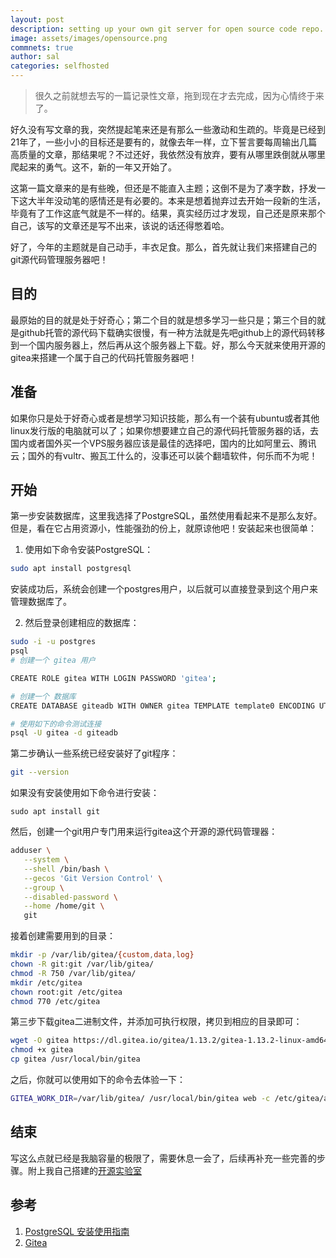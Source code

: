 ```yaml
---
layout: post
description: setting up your own git server for open source code repo.
image: assets/images/opensource.png
commnets: true
author: sal
categories: selfhosted
---
```


> 很久之前就想去写的一篇记录性文章，拖到现在才去完成，因为心情终于来了。

好久没有写文章的我，突然提起笔来还是有那么一些激动和生疏的。毕竟是已经到21年了，一些小小的目标还是要有的，就像去年一样，立下誓言要每周输出几篇高质量的文章，那结果呢？不过还好，我依然没有放弃，要有从哪里跌倒就从哪里爬起来的勇气。这不，新的一年又开始了。

这第一篇文章来的是有些晚，但还是不能直入主题；这倒不是为了凑字数，抒发一下这大半年没动笔的感情还是有必要的。本来是想着抛弃过去开始一段新的生活，毕竟有了工作这底气就是不一样的。结果，真实经历过才发现，自己还是原来那个自己，该写的文章还是写不出来，该说的话还得憋着哈。

好了，今年的主题就是自己动手，丰衣足食。那么，首先就让我们来搭建自己的git源代码管理服务器吧！

## 目的

最原始的目的就是处于好奇心；第二个目的就是想多学习一些只是；第三个目的就是github托管的源代码下载确实很慢，有一种方法就是先吧github上的源代码转移到一个国内服务器上，然后再从这个服务器上下载。好，那么今天就来使用开源的gitea来搭建一个属于自己的代码托管服务器吧！

## 准备
如果你只是处于好奇心或者是想学习知识技能，那么有一个装有ubuntu或者其他linux发行版的电脑就可以了；如果你想要建立自己的源代码托管服务器的话，去国内或者国外买一个VPS服务器应该是最佳的选择吧，国内的比如阿里云、腾讯云；国外的有vultr、搬瓦工什么的，没事还可以装个翻墙软件，何乐而不为呢！

## 开始
第一步安装数据库，这里我选择了PostgreSQL，虽然使用看起来不是那么友好。但是，看在它占用资源小，性能强劲的份上，就原谅他吧！安装起来也很简单：

1. 使用如下命令安装PostgreSQL：

```bash
sudo apt install postgresql
```
安装成功后，系统会创建一个postgres用户，以后就可以直接登录到这个用户来管理数据库了。

2. 然后登录创建相应的数据库：

```bash
sudo -i -u postgres
psql                         
# 创建一个 gitea 用户

CREATE ROLE gitea WITH LOGIN PASSWORD 'gitea';

# 创建一个 数据库
CREATE DATABASE giteadb WITH OWNER gitea TEMPLATE template0 ENCODING UTF8 LC_COLLATE 'en_US.UTF-8' LC_CTYPE 'en_US.UTF-8';

# 使用如下的命令测试连接
psql -U gitea -d giteadb
```

第二步确认一些系统已经安装好了git程序：

```bash
git --version
```

如果没有安装使用如下命令进行安装：

```bsh
sudo apt install git
```

然后，创建一个git用户专门用来运行gitea这个开源的源代码管理器：

```bash
adduser \
   --system \
   --shell /bin/bash \
   --gecos 'Git Version Control' \
   --group \
   --disabled-password \
   --home /home/git \
   git
```

接着创建需要用到的目录：

```bash
mkdir -p /var/lib/gitea/{custom,data,log}
chown -R git:git /var/lib/gitea/
chmod -R 750 /var/lib/gitea/
mkdir /etc/gitea
chown root:git /etc/gitea
chmod 770 /etc/gitea
```

第三步下载gitea二进制文件，并添加可执行权限，拷贝到相应的目录即可：

```bash 
wget -O gitea https://dl.gitea.io/gitea/1.13.2/gitea-1.13.2-linux-amd64
chmod +x gitea
cp gitea /usr/local/bin/gitea
```

之后，你就可以使用如下的命令去体验一下：

```bash
GITEA_WORK_DIR=/var/lib/gitea/ /usr/local/bin/gitea web -c /etc/gitea/app.ini
```

## 结束
写这么点就已经是我脑容量的极限了，需要休息一会了，后续再补充一些完善的步骤。附上我自己搭建的[开源实验室](https://open.nativeng.org/soragui)



## 参考
1. [PostgreSQL 安装使用指南](https://www.digitalocean.com/community/tutorials/how-to-install-and-use-postgresql-on-ubuntu-18-04)
2. [Gitea](https://github.com/go-gitea/gitea)

